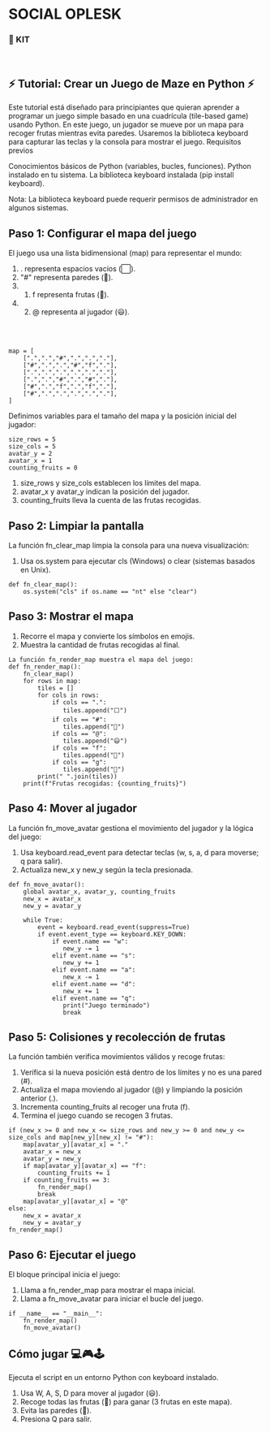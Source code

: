 # SOCIAL OPLESK
### 💼 KIT
<br/>

## ⚡️ Tutorial: Crear un Juego de Maze en Python ⚡️

Este tutorial está diseñado para principiantes que quieran aprender a programar un juego simple basado en una cuadrícula (tile-based game) usando Python. En este juego, un jugador se mueve por un mapa para recoger frutas mientras evita paredes. Usaremos la biblioteca keyboard para capturar las teclas y la consola para mostrar el juego.
Requisitos previos

Conocimientos básicos de Python (variables, bucles, funciones).
Python instalado en tu sistema.
La biblioteca keyboard instalada (pip install keyboard).


Nota: La biblioteca keyboard puede requerir permisos de administrador en algunos sistemas.

## Paso 1: Configurar el mapa del juego
El juego usa una lista bidimensional (map) para representar el mundo:

1. . representa espacios vacíos (⬜).
2. "#" representa paredes (🧱).
3. 1. f representa frutas (🍒).
4. 2. @ representa al jugador (😃).
<br>
<br>

```
map = [
    [".",".","#",".",".","."],
    ["#",".",".","#","f","."],
    [".",".",".",".",".","."],
    [".",".","#",".","#","."],
    ["#",".","f",".","f","."],
    ["#",".",".",".",".","."],
]
```

Definimos variables para el tamaño del mapa y la posición inicial del jugador:
```
size_rows = 5
size_cols = 5
avatar_y = 2
avatar_x = 1
counting_fruits = 0
```

1. size_rows y size_cols establecen los límites del mapa.
2. avatar_x y avatar_y indican la posición del jugador.
3. counting_fruits lleva la cuenta de las frutas recogidas.<br>

## Paso 2: Limpiar la pantalla
La función fn_clear_map limpia la consola para una nueva visualización:<br>
1. Usa os.system para ejecutar cls (Windows) o clear (sistemas basados en Unix).
```
def fn_clear_map():
    os.system("cls" if os.name == "nt" else "clear")
```

## Paso 3: Mostrar el mapa
1. Recorre el mapa y convierte los símbolos en emojis.
2. Muestra la cantidad de frutas recogidas al final.
```
La función fn_render_map muestra el mapa del juego:
def fn_render_map():
    fn_clear_map()
    for rows in map:
        tiles = []
        for cols in rows:
            if cols == ".":
               tiles.append("⬜")
            if cols == "#":
               tiles.append("🧱")
            if cols == "@":
               tiles.append("😃")
            if cols == "f":
               tiles.append("🍒")
            if cols == "g":
               tiles.append("🎁")
        print(" ".join(tiles))
    print(f"Frutas recogidas: {counting_fruits}")
```


## Paso 4: Mover al jugador
La función fn_move_avatar gestiona el movimiento del jugador y la lógica del juego: 
1. Usa keyboard.read_event para detectar teclas (w, s, a, d para moverse; q para salir).
2. Actualiza new_x y new_y según la tecla presionada.<br>
```
def fn_move_avatar():
    global avatar_x, avatar_y, counting_fruits
    new_x = avatar_x
    new_y = avatar_y

    while True:
        event = keyboard.read_event(suppress=True)
        if event.event_type == keyboard.KEY_DOWN:
            if event.name == "w":
               new_y -= 1
            elif event.name == "s":
               new_y += 1
            elif event.name == "a":
               new_x -= 1
            elif event.name == "d":
               new_x += 1
            elif event.name == "q":
               print("Juego terminado")
               break
```

## Paso 5: Colisiones y recolección de frutas
La función también verifica movimientos válidos y recoge frutas:
1. Verifica si la nueva posición está dentro de los límites y no es una pared (#).
2. Actualiza el mapa moviendo al jugador (@) y limpiando la posición anterior (.).
3. Incrementa counting_fruits al recoger una fruta (f).
4. Termina el juego cuando se recogen 3 frutas.

```
if (new_x >= 0 and new_x <= size_rows and new_y >= 0 and new_y <= size_cols and map[new_y][new_x] != "#"):
    map[avatar_y][avatar_x] = "."
    avatar_x = new_x
    avatar_y = new_y
    if map[avatar_y][avatar_x] == "f":
        counting_fruits += 1
    if counting_fruits == 3:
        fn_render_map()
        break
    map[avatar_y][avatar_x] = "@"
else:
    new_x = avatar_x
    new_y = avatar_y
fn_render_map()
```


## Paso 6: Ejecutar el juego
El bloque principal inicia el juego:
1. Llama a fn_render_map para mostrar el mapa inicial.
2. Llama a fn_move_avatar para iniciar el bucle del juego.
```
if __name__ == "__main__":
    fn_render_map()
    fn_move_avatar()
```

## Cómo jugar  💻🎮🕹️
Ejecuta el script en un entorno Python con keyboard instalado.
1. Usa W, A, S, D para mover al jugador (😃).
2. Recoge todas las frutas (🍒) para ganar (3 frutas en este mapa).
3. Evita las paredes (🧱).
4. Presiona Q para salir.

